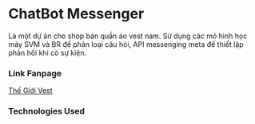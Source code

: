 # ChatBot Messenger
Là một dự án cho shop bán quần áo vest nam. Sử dụng các mô hình học máy SVM và BR để phân loại câu hỏi, API messenging meta để thiết lập phản hồi khi có sự kiện.

### Link Fanpage
[Thế Giới Vest](https://www.facebook.com/profile.php?id=61567156943349)

### Technologies Used
